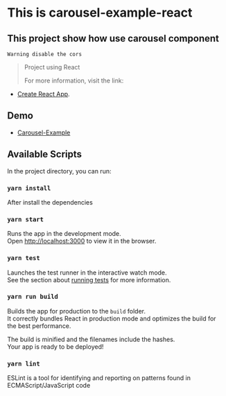 # This is carousel-example-react
## This project show how use carousel component

`Warning disable the cors`

> Project using React
> 
>For more information, visit the link:
- [Create React App](https://github.com/facebookincubator/create-react-app).

## Demo

 - [Carousel-Example](http://carousel-vrbsm.surge.sh)

## Available Scripts

In the project directory, you can run:

### `yarn install`

After install the dependencies

### `yarn start`

Runs the app in the development mode.<br>
Open [http://localhost:3000](http://localhost:3000) to view it in the browser.

### `yarn test`

Launches the test runner in the interactive watch mode.<br>
See the section about [running tests](#running-tests) for more information.

### `yarn run build`

Builds the app for production to the `build` folder.<br>
It correctly bundles React in production mode and optimizes the build for the best performance.

The build is minified and the filenames include the hashes.<br>
Your app is ready to be deployed!

### `yarn lint`

ESLint is a tool for identifying and reporting on patterns found in ECMAScript/JavaScript code
